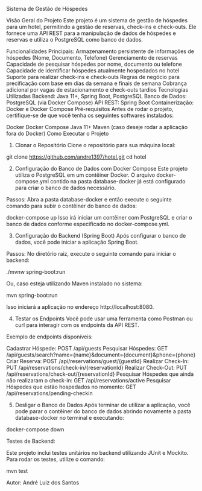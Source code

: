 Sistema de Gestão de Hóspedes

Visão Geral do Projeto
Este projeto é um sistema de gestão de hóspedes para um hotel, permitindo a gestão de reservas, check-ins e check-outs. Ele fornece uma API REST para a manipulação de dados de hóspedes e reservas e utiliza o PostgreSQL como banco de dados.

Funcionalidades Principais:
Armazenamento persistente de informações de hóspedes (Nome, Documento, Telefone)
Gerenciamento de reservas
Capacidade de pesquisar hóspedes por nome, documento ou telefone
Capacidade de identificar hóspedes atualmente hospedados no hotel
Suporte para realizar check-ins e check-outs
Regras de negócio para precificação com base em dias da semana e finais de semana
Cobrança adicional por vagas de estacionamento e check-outs tardios
Tecnologias Utilizadas
Backend: Java 11+, Spring Boot, PostgreSQL
Banco de Dados: PostgreSQL (via Docker Compose)
API REST: Spring Boot
Containerização: Docker e Docker Compose
Pré-requisitos
Antes de rodar o projeto, certifique-se de que você tenha os seguintes softwares instalados:

Docker
Docker Compose
Java 11+
Maven (caso deseje rodar a aplicação fora do Docker)
Como Executar o Projeto
1. Clonar o Repositório
Clone o repositório para sua máquina local:

git clone https://github.com/andre1397/hotel.git
cd hotel

2. Configuração do Banco de Dados com Docker Compose
Este projeto utiliza o PostgreSQL em um contêiner Docker. O arquivo docker-compose.yml contido na pasta database-docker já está configurado para criar o banco de dados necessário.

Passos:
Abra a pasta database-docker e então execute o seguinte comando para subir o contêiner do banco de dados:

docker-compose up
Isso irá iniciar um contêiner com PostgreSQL e criar o banco de dados conforme especificado no docker-compose.yml.

3. Configuração do Backend (Spring Boot)
Após configurar o banco de dados, você pode iniciar a aplicação Spring Boot.

Passos:
No diretório raiz, execute o seguinte comando para iniciar o backend:

./mvnw spring-boot:run

Ou, caso esteja utilizando Maven instalado no sistema:

mvn spring-boot:run

Isso iniciará a aplicação no endereço http://localhost:8080.

4. Testar os Endpoints
Você pode usar uma ferramenta como Postman ou curl para interagir com os endpoints da API REST.

Exemplo de endpoints disponíveis:

Cadastrar Hóspede: POST /api/guests
Pesquisar Hóspedes: GET /api/guests/search?name={name}&document={document}&phone={phone}
Criar Reserva: POST /api/reservations/guest/{guestId}
Realizar Check-In: PUT /api/reservations/check-in/{reservationId}
Realizar Check-Out: PUT /api/reservations/check-out/{reservationId}
Pesquisar Hóspedes que ainda não realizaram o check-in: GET /api/reservations/active
Pesquisar Hóspedes que estão hospedados no momento: GET /api/reservations/pending-checkin

5. Desligar o Banco de Dados
Após terminar de utilizar a aplicação, você pode parar o contêiner do banco de dados abrindo novamente a pasta database-docker no terminal e executando:

docker-compose down

Testes de Backend:

Este projeto inclui testes unitários no backend utilizando JUnit e Mockito. Para rodar os testes, utilize o comando:

mvn test

Autor:
André Luiz dos Santos
